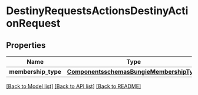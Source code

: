 # DestinyRequestsActionsDestinyActionRequest

## Properties
Name | Type | Description | Notes
------------ | ------------- | ------------- | -------------
**membership_type** | [**ComponentsschemasBungieMembershipType**](ComponentsschemasBungieMembershipType.md) |  | [optional] 

[[Back to Model list]](../README.md#documentation-for-models) [[Back to API list]](../README.md#documentation-for-api-endpoints) [[Back to README]](../README.md)


